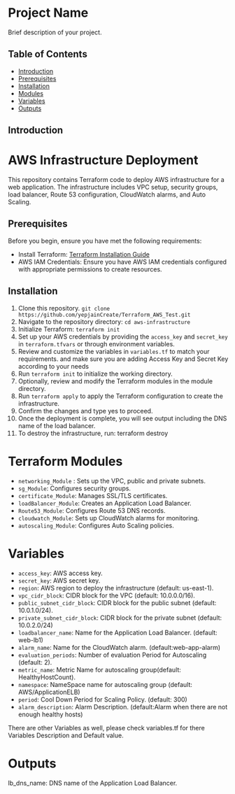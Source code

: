 # Project Name

Brief description of your project.

## Table of Contents

- [Introduction](#introduction)
- [Prerequisites](#prerequisites)
- [Installation](#installation)
- [Modules](#modules)
- [Variables](#variables)
- [Outputs](#outputs)

## Introduction
# AWS Infrastructure Deployment

This repository contains Terraform code to deploy AWS infrastructure for a web application. The infrastructure includes VPC setup, security groups, load balancer, Route 53 configuration, CloudWatch alarms, and Auto Scaling.

## Prerequisites

Before you begin, ensure you have met the following requirements:
- Install Terraform: [Terraform Installation Guide](https://learn.hashicorp.com/tutorials/terraform/install-cli)
- AWS IAM Credentials: Ensure you have AWS IAM credentials configured with appropriate permissions to create resources.

## Installation
1. Clone this repository. `git clone https://github.com/yepjainCreate/Terraform_AWS_Test.git`
2. Navigate to the repository directory: `cd aws-infrastructure`
3. Initialize Terraform: `terraform init`
4. Set up your AWS credentials by providing the `access_key` and `secret_key` in `terraform.tfvars` or through environment variables.
5. Review and customize the variables in `variables.tf` to match your requirements. and make sure you are adding Access Key and Secret Key according to your needs
4. Run `terraform init` to initialize the working directory.
6. Optionally, review and modify the Terraform modules in the module directory.
7. Run `terraform apply` to apply the Terraform configuration to create the infrastructure.
8. Confirm the changes and type yes to proceed.
9. Once the deployment is complete, you will see output including the DNS name of the load balancer.
10. To destroy the infrastructure, run:
terraform destroy

#  Terraform Modules

- `networking_Module` : Sets up the VPC, public and private subnets.
- `sg_Module`: Configures security groups.
- `certificate_Module`: Manages SSL/TLS certificates.
- `loadBalancer_Module`: Creates an Application Load Balancer.
- `Route53_Module`: Configures Route 53 DNS records.
- `cloudwatch_Module`: Sets up CloudWatch alarms for monitoring.
- `autoscaling_Module`: Configures Auto Scaling policies.

# Variables
- `access_key`: AWS access key.
- `secret_key`: AWS secret key.
- `region`: AWS region to deploy the infrastructure (default: us-east-1).
- `vpc_cidr_block`: CIDR block for the VPC (default: 10.0.0.0/16).
- `public_subnet_cidr_block`: CIDR block for the public subnet (default: 10.0.1.0/24).
- `private_subnet_cidr_block`: CIDR block for the private subnet (default: 10.0.2.0/24)
- `loadbalancer_name`: Name for the Application Load Balancer. (default: web-lb1)
- `alarm_name`: Name for the CloudWatch alarm. (default:web-app-alarm)
- `evaluation_periods`: Number of evaluation Period for Autoscaling (default: 2).
- `metric_name`:  Metric Name for autoscaling group(default: HealthyHostCount).
- `namespace`: NameSpace name for autoscaling group (default: AWS/ApplicationELB)
- `period`: Cool Down Period for Scaling Policy. (default: 300)
- `alarm_description`: Alarm Description. (default:Alarm when there are not enough healthy hosts)

There are other Variables as well, please check variables.tf for there Variables Description and Default value.
# Outputs
lb_dns_name: DNS name of the Application Load Balancer.
